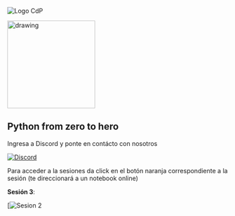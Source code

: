 ![Logo CdP](https://fotos.subefotos.com/2a13aea56c4bf96860ed297b29abc189o.png)


<img src="https://fotos.subefotos.com/62f2c206a343c5fead3e5e8eb7d6e91co.png" alt="drawing" width="200"/>

## Python from zero to hero

Ingresa a Discord y ponte en contácto con nosotros

[![Discord](https://img.shields.io/badge/cdpESFM%20-%237289DA.svg?&style=for-the-badge&logo=discord&logoColor=white)](https://discord.gg/mxBQnEV)


Para acceder a la sesiones da click en el botón naranja correspondiente a la sesión (te direccionará a un notebook online)

**Sesión 3**:

[![Sesion 2](https://mybinder.org/v2/gh/JoulesCH/CdPESFM-PythonZH/main)

